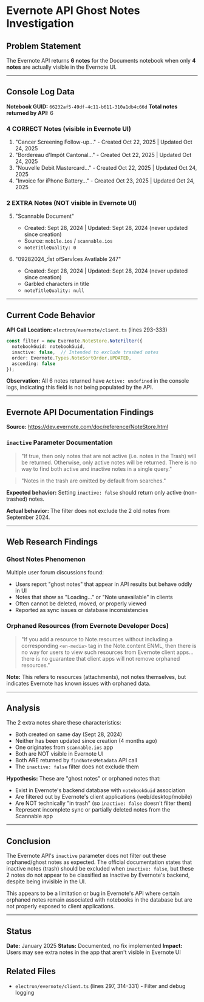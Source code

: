 # Evernote API Ghost Notes Investigation

## Problem Statement
The Evernote API returns **6 notes** for the Documents notebook when only **4 notes** are actually visible in the Evernote UI.

---

## Console Log Data

**Notebook GUID:** `66232af5-49df-4c11-b611-310a1db4c66d`
**Total notes returned by API:** 6

### 4 CORRECT Notes (visible in Evernote UI)
1. "Cancer Screening Follow-up..." - Created Oct 22, 2025 | Updated Oct 24, 2025
2. "Bordereau d'Impôt Cantonal..." - Created Oct 22, 2025 | Updated Oct 24, 2025
3. "Nouvelle Debit Mastercard..." - Created Oct 22, 2025 | Updated Oct 24, 2025
4. "Invoice for iPhone Battery..." - Created Oct 23, 2025 | Updated Oct 24, 2025

### 2 EXTRA Notes (NOT visible in Evernote UI)
5. "Scannable Document"
   - Created: Sept 28, 2024 | Updated: Sept 28, 2024 (never updated since creation)
   - Source: `mobile.ios` / `scannable.ios`
   - `noteTitleQuality: 0`

6. "09282024_؛İst ofServİces Avatlable 247"
   - Created: Sept 28, 2024 | Updated: Sept 28, 2024 (never updated since creation)
   - Garbled characters in title
   - `noteTitleQuality: null`

---

## Current Code Behavior

**API Call Location:** `electron/evernote/client.ts` (lines 293-333)

```typescript
const filter = new Evernote.NoteStore.NoteFilter({
  notebookGuid: notebookGuid,
  inactive: false,  // Intended to exclude trashed notes
  order: Evernote.Types.NoteSortOrder.UPDATED,
  ascending: false
});
```

**Observation:** All 6 notes returned have `Active: undefined` in the console logs, indicating this field is not being populated by the API.

---

## Evernote API Documentation Findings

**Source:** https://dev.evernote.com/doc/reference/NoteStore.html

### `inactive` Parameter Documentation
> "If true, then only notes that are not active (i.e. notes in the Trash) will be returned. Otherwise, only active notes will be returned. There is no way to find both active and inactive notes in a single query."

> "Notes in the trash are omitted by default from searches."

**Expected behavior:** Setting `inactive: false` should return only active (non-trashed) notes.

**Actual behavior:** The filter does not exclude the 2 old notes from September 2024.

---

## Web Research Findings

### Ghost Notes Phenomenon
Multiple user forum discussions found:
- Users report "ghost notes" that appear in API results but behave oddly in UI
- Notes that show as "Loading..." or "Note unavailable" in clients
- Often cannot be deleted, moved, or properly viewed
- Reported as sync issues or database inconsistencies

### Orphaned Resources (from Evernote Developer Docs)
> "If you add a resource to Note.resources without including a corresponding `<en-media>` tag in the Note.content ENML, then there is no way for users to view such resources from Evernote client apps... there is no guarantee that client apps will not remove orphaned resources."

**Note:** This refers to resources (attachments), not notes themselves, but indicates Evernote has known issues with orphaned data.

---

## Analysis

The 2 extra notes share these characteristics:
- Both created on same day (Sept 28, 2024)
- Neither has been updated since creation (4 months ago)
- One originates from `scannable.ios` app
- Both are NOT visible in Evernote UI
- Both ARE returned by `findNotesMetadata` API call
- The `inactive: false` filter does not exclude them

**Hypothesis:** These are "ghost notes" or orphaned notes that:
- Exist in Evernote's backend database with `notebookGuid` association
- Are filtered out by Evernote's client applications (web/desktop/mobile)
- Are NOT technically "in trash" (so `inactive: false` doesn't filter them)
- Represent incomplete sync or partially deleted notes from the Scannable app

---

## Conclusion

The Evernote API's `inactive` parameter does not filter out these orphaned/ghost notes as expected. The official documentation states that inactive notes (trash) should be excluded when `inactive: false`, but these 2 notes do not appear to be classified as inactive by Evernote's backend, despite being invisible in the UI.

This appears to be a limitation or bug in Evernote's API where certain orphaned notes remain associated with notebooks in the database but are not properly exposed to client applications.

---

## Status

**Date:** January 2025
**Status:** Documented, no fix implemented
**Impact:** Users may see extra notes in the app that aren't visible in Evernote UI

## Related Files
- `electron/evernote/client.ts` (lines 297, 314-331) - Filter and debug logging
